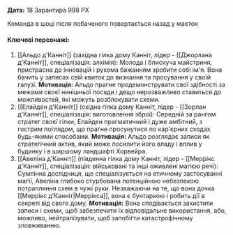 **Дата:** 18 Зарантира 998 РХ

Команда в шоці після побаченого повертається назад у маєток 

#### **Ключові персонажі:**  
1. [[Альдо д'Канніт]] (західна гілка дому Канніт, лідер - [[Джорлана д'Канніт]], спеціалізація: алхімія): Молода і блискуча майстриня, пристрасна до інновацій і рухома бажанням зробити собі ім'я. Вона бачить у записах свій квиток до визнання та просування у своїй галузі. **Мотивація:** Альдо прагне продемонструвати свої здібності за межами своєї нинішньої посади і дещо нерозважливо ставиться до можливостей, які можуть розблокувати схеми.
2. [[Елайден д'Канніт]] (східна гілка дому Канніт, лідер - [[Зорлан д'Канніт]], спеціалізація: виготовлення зброї): Середній за рангом стратег своєї гілки, Елайден прагматичний і дуже амбітний, з гострим поглядом, що прагне просунутися по кар'єрних сходах будь-якими способами. **Мотивація:** Альдо розглядає записи як стратегічний актив, який може посилити його владу і вплив у будинку і в ширшому ландшафті Хорвейра.
3. [[Авеліна д'Канніт]] (південна гілка дому Канніт, лідер - [[Меррікс д'Канніт]], спеціалізація: військовані та інші оживлені магією речі): Сумлінна дослідниця, що спеціалізується на етичному застосуванні магії, Авеліна глибоко стурбована потенційною небезпекою потрапляння схем в чужі руки. Незважаючи на те, що вона дочка [[Меррікс д'Канніт|Меррікса]], вона є бунтаркою і робить дії в секреті від свого дому. **Мотивація:** Вона сподівається захистити записи і схеми, щоб забезпечити їх відповідальне використання, або, можливо, нейтралізувати, щоб запобігти катастрофічному зловживанню.